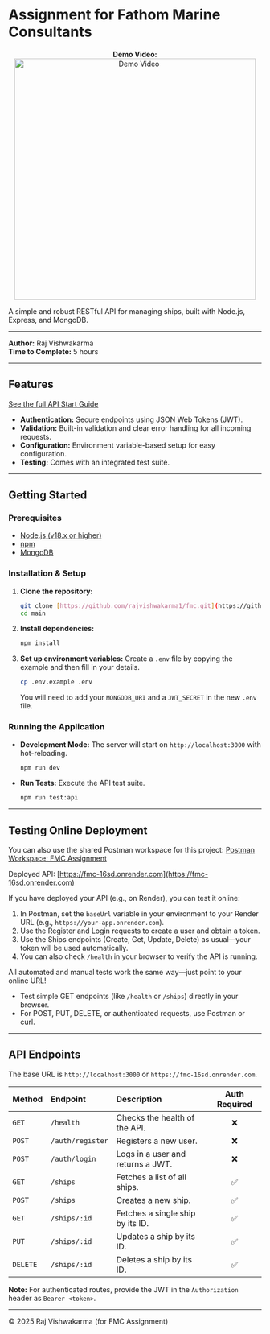 
# Assignment for Fathom Marine Consultants

<p align="center">
    <b>Demo Video:</b><br>
    <a href="https://youtu.be/P4rkGS0oDI0" target="_blank">
        <img src="https://img.youtube.com/vi/P4rkGS0oDI0/0.jpg" alt="Demo Video" width="480"/>
    </a>
</p>

A simple and robust RESTful API for managing ships, built with Node.js, Express, and MongoDB.

---

**Author:** Raj Vishwakarma  
**Time to Complete:** 5 hours

---


## Features

[See the full API Start Guide](./api_start.md)

-   **Authentication:** Secure endpoints using JSON Web Tokens (JWT).
-   **Validation:** Built-in validation and clear error handling for all incoming requests.
-   **Configuration:** Environment variable-based setup for easy configuration.
-   **Testing:** Comes with an integrated test suite.

---

## Getting Started

### Prerequisites

-   [Node.js (v18.x or higher)](https://nodejs.org/)
-   [npm](https://www.npmjs.com/)
-   [MongoDB](https://www.mongodb.com/)

### Installation & Setup

1.  **Clone the repository:**
    ```sh
    git clone [https://github.com/rajvishwakarma1/fmc.git](https://github.com/rajvishwakarma1/fmc.git)
    cd main
    ```

2.  **Install dependencies:**
    ```sh
    npm install
    ```

3.  **Set up environment variables:**
    Create a `.env` file by copying the example and then fill in your details.
    ```sh
    cp .env.example .env
    ```
    You will need to add your `MONGODB_URI` and a `JWT_SECRET` in the new `.env` file.

### Running the Application

-   **Development Mode:**
    The server will start on `http://localhost:3000` with hot-reloading.
    ```sh
    npm run dev
    ```

-   **Run Tests:**
    Execute the API test suite.
    ```sh
    npm run test:api
    ```

---


## Testing Online Deployment


You can also use the shared Postman workspace for this project:
[Postman Workspace: FMC Assignment](https://www.postman.com/aerospace-geologist-77825313/workspace/fmc-assignment/environment/27784102-3522841f-5ea2-4375-8059-a2e3f6cf544d?action=share&creator=27784102&active-environment=27784102-3522841f-5ea2-4375-8059-a2e3f6cf544d)


Deployed API: [https://fmc-16sd.onrender.com](https://fmc-16sd.onrender.com)

If you have deployed your API (e.g., on Render), you can test it online:

1. In Postman, set the `baseUrl` variable in your environment to your Render URL (e.g., `https://your-app.onrender.com`).
2. Use the Register and Login requests to create a user and obtain a token.
3. Use the Ships endpoints (Create, Get, Update, Delete) as usual—your token will be used automatically.
4. You can also check `/health` in your browser to verify the API is running.

All automated and manual tests work the same way—just point to your online URL!

- Test simple GET endpoints (like `/health` or `/ships`) directly in your browser.
- For POST, PUT, DELETE, or authenticated requests, use Postman or curl.

---

## API Endpoints

The base URL is `http://localhost:3000` or `https://fmc-16sd.onrender.com`.

| Method | Endpoint             | Description                       | Auth Required |
| :----- | :------------------- | :-------------------------------- | :-----------: |
| `GET`  | `/health`            | Checks the health of the API.     |      ❌       |
| `POST` | `/auth/register`     | Registers a new user.             |      ❌       |
| `POST` | `/auth/login`        | Logs in a user and returns a JWT. |      ❌       |
| `GET`  | `/ships`             | Fetches a list of all ships.      |      ✅       |
| `POST` | `/ships`             | Creates a new ship.               |      ✅       |
| `GET`  | `/ships/:id`         | Fetches a single ship by its ID.  |      ✅       |
| `PUT`  | `/ships/:id`         | Updates a ship by its ID.         |      ✅       |
| `DELETE`| `/ships/:id`         | Deletes a ship by its ID.         |      ✅       |

**Note:** For authenticated routes, provide the JWT in the `Authorization` header as `Bearer <token>`.

---

© 2025 Raj Vishwakarma (for FMC Assignment)